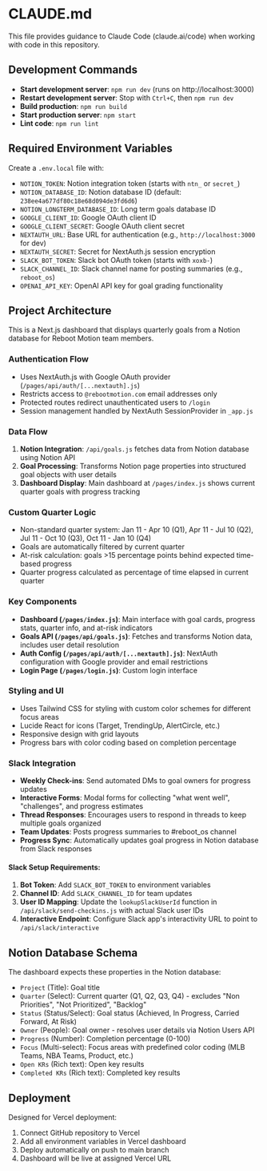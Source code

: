 # CLAUDE.md

This file provides guidance to Claude Code (claude.ai/code) when working with code in this repository.

## Development Commands

- **Start development server**: `npm run dev` (runs on http://localhost:3000)
- **Restart development server**: Stop with `Ctrl+C`, then `npm run dev`
- **Build production**: `npm run build` 
- **Start production server**: `npm start`
- **Lint code**: `npm run lint`

## Required Environment Variables

Create a `.env.local` file with:
- `NOTION_TOKEN`: Notion integration token (starts with `ntn_` or `secret_`)
- `NOTION_DATABASE_ID`: Notion database ID (default: `238ee4a677df80c18e68d094de3fd6d6`)
- `NOTION_LONGTERM_DATABASE_ID`: Long term goals database ID
- `GOOGLE_CLIENT_ID`: Google OAuth client ID
- `GOOGLE_CLIENT_SECRET`: Google OAuth client secret
- `NEXTAUTH_URL`: Base URL for authentication (e.g., `http://localhost:3000` for dev)
- `NEXTAUTH_SECRET`: Secret for NextAuth.js session encryption
- `SLACK_BOT_TOKEN`: Slack bot OAuth token (starts with `xoxb-`)
- `SLACK_CHANNEL_ID`: Slack channel name for posting summaries (e.g., `reboot_os`)
- `OPENAI_API_KEY`: OpenAI API key for goal grading functionality

## Project Architecture

This is a Next.js dashboard that displays quarterly goals from a Notion database for Reboot Motion team members.

### Authentication Flow
- Uses NextAuth.js with Google OAuth provider (`/pages/api/auth/[...nextauth].js`)
- Restricts access to `@rebootmotion.com` email addresses only
- Protected routes redirect unauthenticated users to `/login`
- Session management handled by NextAuth SessionProvider in `_app.js`

### Data Flow
1. **Notion Integration**: `/api/goals.js` fetches data from Notion database using Notion API
2. **Goal Processing**: Transforms Notion page properties into structured goal objects with user details
3. **Dashboard Display**: Main dashboard at `/pages/index.js` shows current quarter goals with progress tracking

### Custom Quarter Logic
- Non-standard quarter system: Jan 11 - Apr 10 (Q1), Apr 11 - Jul 10 (Q2), Jul 11 - Oct 10 (Q3), Oct 11 - Jan 10 (Q4)
- Goals are automatically filtered by current quarter
- At-risk calculation: goals >15 percentage points behind expected time-based progress
- Quarter progress calculated as percentage of time elapsed in current quarter

### Key Components
- **Dashboard (`/pages/index.js`)**: Main interface with goal cards, progress stats, quarter info, and at-risk indicators
- **Goals API (`/pages/api/goals.js`)**: Fetches and transforms Notion data, includes user detail resolution
- **Auth Config (`/pages/api/auth/[...nextauth].js`)**: NextAuth configuration with Google provider and email restrictions
- **Login Page (`/pages/login.js`)**: Custom login interface

### Styling and UI
- Uses Tailwind CSS for styling with custom color schemes for different focus areas
- Lucide React for icons (Target, TrendingUp, AlertCircle, etc.)
- Responsive design with grid layouts
- Progress bars with color coding based on completion percentage

### Slack Integration
- **Weekly Check-ins**: Send automated DMs to goal owners for progress updates
- **Interactive Forms**: Modal forms for collecting "what went well", "challenges", and progress estimates
- **Thread Responses**: Encourages users to respond in threads to keep multiple goals organized
- **Team Updates**: Posts progress summaries to #reboot_os channel
- **Progress Sync**: Automatically updates goal progress in Notion database from Slack responses

#### Slack Setup Requirements:
1. **Bot Token**: Add `SLACK_BOT_TOKEN` to environment variables
2. **Channel ID**: Add `SLACK_CHANNEL_ID` for team updates
3. **User ID Mapping**: Update the `lookupSlackUserId` function in `/api/slack/send-checkins.js` with actual Slack user IDs
4. **Interactive Endpoint**: Configure Slack app's interactivity URL to point to `/api/slack/interactive`

## Notion Database Schema

The dashboard expects these properties in the Notion database:
- `Project` (Title): Goal title
- `Quarter` (Select): Current quarter (Q1, Q2, Q3, Q4) - excludes "Non Priorities", "Not Prioritized", "Backlog"
- `Status` (Status/Select): Goal status (Achieved, In Progress, Carried Forward, At Risk)
- `Owner` (People): Goal owner - resolves user details via Notion Users API
- `Progress` (Number): Completion percentage (0-100)
- `Focus` (Multi-select): Focus areas with predefined color coding (MLB Teams, NBA Teams, Product, etc.)
- `Open KRs` (Rich text): Open key results
- `Completed KRs` (Rich text): Completed key results

## Deployment

Designed for Vercel deployment:
1. Connect GitHub repository to Vercel
2. Add all environment variables in Vercel dashboard
3. Deploy automatically on push to main branch
4. Dashboard will be live at assigned Vercel URL